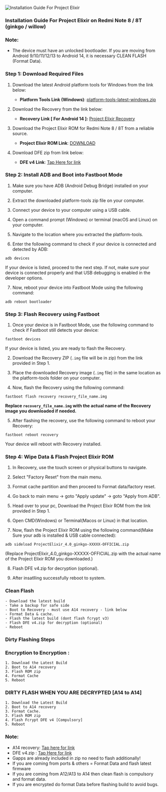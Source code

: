 ![Installation Guide For Project Elixir](https://i.imgur.com/42LxtAl.png)

### Installation Guide For Project Elixir on Redmi Note 8 / 8T (ginkgo / willow)

###  **Note:** 
- The device must have an unlocked bootloader. If you are moving from Android 9/10/11/12/13 to Android 14, it is necessary CLEAN FLASH (Format Data).

### Step 1: Download Required Files
1. Download the latest Android platform tools for Windows from the link below:
   - **Platform Tools Link (Windows)**: [platform-tools-latest-windows.zip](https://dl.google.com/android/repository/platform-tools-latest-windows.zip)

2. Download the Recovery from the link below:
   - **Recovery Link [ For Android 14 ]:** [Project Elixir Recovery](https://www.pling.com/p/1738205/)

3. Download the Project Elixir ROM for Redmi Note 8 / 8T from a reliable source.
   - **Project Elixir ROM Link**: [DOWNLOAD](https://projectelixiros.com/device/ginkgo)

4. Download DFE zip from link below:
   - **DFE v4 Link**: [Tap Here for link](https://drive.google.com/file/d/1fxx11QOCxXJGvMDGC5lRnom-M0nf8Dhd/view?usp=sharing)

### Step 2: Install ADB and Boot into Fastboot Mode
1. Make sure you have ADB (Android Debug Bridge) installed on your computer. 

2. Extract the downloaded platform-tools zip file on your computer.

3. Connect your device to your computer using a USB cable.

4. Open a command prompt (Windows) or terminal (macOS and Linux) on your computer.

5. Navigate to the location where you extracted the platform-tools.

6. Enter the following command to check if your device is connected and detected by ADB:

```
adb devices
```

If your device is listed, proceed to the next step. If not, make sure your device is connected properly and that USB debugging is enabled in the developer options.

7. Now, reboot your device into Fastboot Mode using the following command:

```
adb reboot bootloader
```

### Step 3: Flash Recovery using Fastboot
1. Once your device is in Fastboot Mode, use the following command to check if Fastboot still detects your device:

```
fastboot devices
```

If your device is listed, you are ready to flash the Recovery.

2. Download the Recovery ZIP (`.img` file will be in zip) from the link provided in Step 1.

3. Place the downloaded Recovery image (`.img` file) in the same location as the platform-tools folder on your computer.

4. Now, flash the Recovery using the following command:

```
fastboot flash recovery recovery_file_name.img
```

**Replace `recovery_file_name.img` with the actual name of the Recovery image you downloaded if needed.**

5. After flashing the recovery, use the following command to reboot your Recovery:

```
fastboot reboot recovery
```

Your device will reboot with Recovery installed.

### Step 4: Wipe Data & Flash Project Elixir ROM
1. In Recovery, use the touch screen or physical buttons to navigate.

2. Select "Factory Reset" from the main menu.

3. Format cache partition and then proceed to Format data/factory reset.

4. Go back to main menu -> goto "Apply update" -> goto "Apply from ADB".

5. Head over to your pc, Download the Project Elixir ROM from the link provided in Step 1.

6. Open CMD(Windows) or Terminal(Macos or Linux) in that location.

7. Now, flash the Project Elixir ROM using the following command(Make Sure your adb is installed & USB cable connected):

```
adb sideload ProjectElixir_4.0_ginkgo-XXXXX-OFFICIAL.zip
```
(Replace ProjectElixir_4.0_ginkgo-XXXXX-OFFICIAL.zip with the actual name of the Project Elixir ROM you downloaded.)

8. Flash DFE v4.zip for decryption (optional).

9. After insatlling successfully reboot to system.

### Clean Flash
```
- Download the latest build
- Take a backup for safe side
- Boot to Recovery - must use A14 recovery - link below
- Format Data & cache.
- Flash the latest build (dont flash fcrypt v3)
- Flash DFE v4.zip for decryption (optional)
- Reboot
```

### Dirty Flashing Steps

### Encryption to Encryption :
```
1. Download the Latest Build
2. Boot to A14 recovery
3. Flash ROM zip
4. Format Cache
5. Reboot
```

### DIRTY FLASH WHEN YOU ARE DECRYPTED [A14 to A14]
```
1. Download the Latest Build
2. Boot to A14 recovery
3. Format Cache.
3. Flash ROM zip
4. Flash Fcrypt DFE v4 [Compulsory]
5. Reboot
```

### Note:

- A14 recovery: [Tap here for link](https://www.pling.com/p/1738205/)
- DFE v4.zip : [Tap Here for link](https://drive.google.com/file/d/1fxx11QOCxXJGvMDGC5lRnom-M0nf8Dhd/view?usp=sharing)
- Gapps are already included in zip no need to flash additionally!
- If you are coming from ports & others = Format Data and flash latest firmware
- If you are coming from A12/A13 to A14 then clean flash is compulsory and format data.
- If you are encrypted do format Data before flashing build to avoid bugs.
